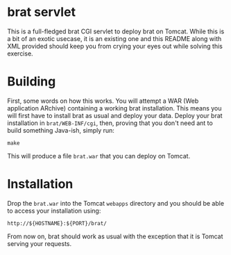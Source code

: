 # brat servlet #

This is a full-fledged brat CGI servlet to deploy brat on Tomcat. While this
is a bit of an exotic usecase, it is an existing one and this README along
with XML provided should keep you from crying your eyes out while solving this
exercise.

# Building #

First, some words on how this works. You will attempt a WAR (Web application
ARchive) containing a working brat installation. This means you will first
have to install brat as usual and deploy your data. Deploy your brat
installation in `brat/WEB-INF/cgi`, then, proving that you don't need ant to
build something Java-ish, simply run:

    make

This will produce a file `brat.war` that you can deploy on Tomcat.

# Installation #

Drop the `brat.war` into the Tomcat `webapps` directory and you should be able
to access your installation using:

    http://${HOSTNAME}:${PORT}/brat/

From now on, brat should work as usual with the exception that it is Tomcat
serving your requests.
